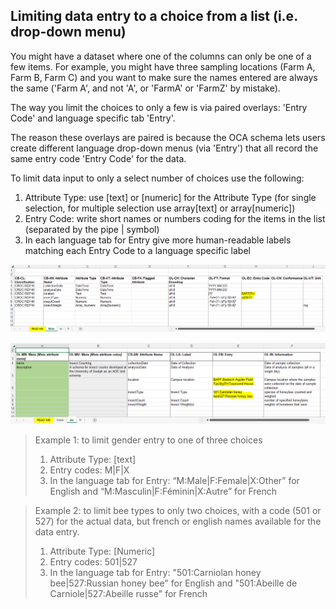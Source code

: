 ## Limiting data entry to a choice from a list (i.e. drop-down menu)
You might have a dataset where one of the columns can only be one of a few items. For example, you might have three sampling locations (Farm A, Farm B, Farm C) and you want to make sure the names entered are always the same ('Farm A', and not 'A', or 'FarmA' or 'FarmZ' by mistake).

The way you limit the choices to only a few is via paired overlays: 'Entry Code' and language specific tab 'Entry'.

The reason these overlays are paired is because the OCA schema lets users create different language drop-down menus (via 'Entry') that all record the same entry code 'Entry Code' for the data.

To limit data input to only a select number of choices use the following:

1. Attribute Type: use [text] or [numeric] for the Attribute Type (for single selection, for multiple selection use array[text] or array[numeric])
3. Entry Code: write short names or numbers coding for the items in the list (separated by the pipe &#124; symbol)
4. In each language tab for Entry give more human-readable labels matching each Entry Code to a language specific label

![Bee example entry code overlay](/pictures/bee_dropdown_entry_code.PNG)

![Bee example entry overlay](/pictures/bee_dropdown_entry_en.PNG)

>Example 1: to limit gender entry to one of three choices
>1. Attribute Type: [text] 
>3. Entry codes: M&#124;F&#124;X 
>4. In the language tab for Entry: “M:Male&#124;F:Female&#124;X:Other” for English and “M:Masculin&#124;F:Féminin&#124;X:Autre” for French

>Example 2: to limit bee types to only two choices, with a code (501 or 527) for the actual data, but french or english names available for the data entry.
>1. Attribute Type: [Numeric]
>3. Entry codes: 501&#124;527
>4. In the language tab for Entry: "501:Carniolan honey bee&#124;527:Russian honey bee" for English and "501:Abeille de Carniole&#124;527:Abeille russe" for French
